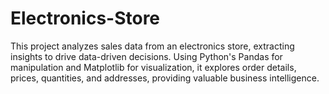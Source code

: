 # Electronics-Store
This project analyzes sales data from an electronics store, extracting insights to drive data-driven decisions. Using Python's Pandas for manipulation and Matplotlib for visualization, it explores order details, prices, quantities, and addresses, providing valuable business intelligence.
